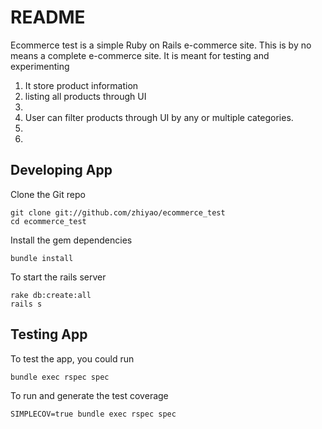 # README

Ecommerce test is a simple Ruby on Rails e-commerce site. This is by no
means a complete e-commerce site. It is meant for testing and
experimenting

1) It store product information
2) listing all products through UI
3) 
4) User can filter products through UI by any or multiple categories.
5) 
6)

## Developing App

Clone the Git repo

    git clone git://github.com/zhiyao/ecommerce_test
    cd ecommerce_test

Install the gem dependencies

    bundle install

To start the rails server

    rake db:create:all
    rails s

## Testing App

To test the app, you could run

    bundle exec rspec spec

To run and generate the test coverage

    SIMPLECOV=true bundle exec rspec spec



